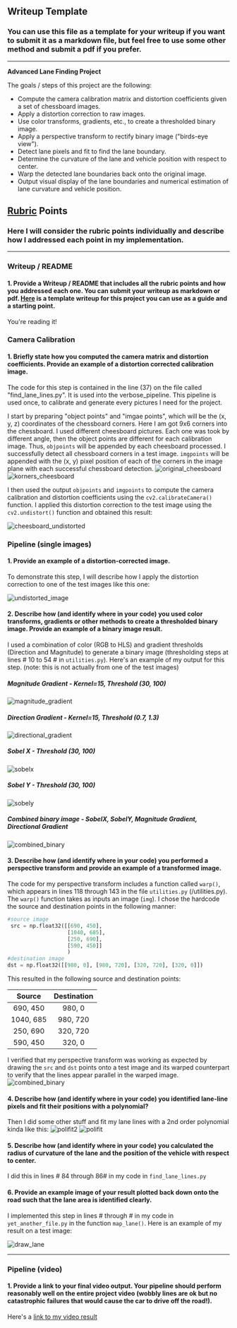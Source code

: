## Writeup Template

### You can use this file as a template for your writeup if you want to submit it as a markdown file, but feel free to use some other method and submit a pdf if you prefer.

---

**Advanced Lane Finding Project**

The goals / steps of this project are the following:

* Compute the camera calibration matrix and distortion coefficients given a set of chessboard images.
* Apply a distortion correction to raw images.
* Use color transforms, gradients, etc., to create a thresholded binary image.
* Apply a perspective transform to rectify binary image ("birds-eye view").
* Detect lane pixels and fit to find the lane boundary.
* Determine the curvature of the lane and vehicle position with respect to center.
* Warp the detected lane boundaries back onto the original image.
* Output visual display of the lane boundaries and numerical estimation of lane curvature and vehicle position.

[//]: # (Image References)

[image1]: ./examples/undistort_output.png "Undistorted"
[image2]: ./test_images/test1.jpg "Road Transformed"
[image3]: ./examples/binary_combo_example.jpg "Binary Example"
[image4]: ./examples/warped_straight_lines.jpg "Warp Example"
[image5]: ./examples/color_fit_lines.jpg "Fit Visual"
[image6]: ./examples/example_output.jpg "Output"
[video1]: ./project_video.mp4 "Video"

## [Rubric](https://review.udacity.com/#!/rubrics/571/view) Points

### Here I will consider the rubric points individually and describe how I addressed each point in my implementation.  

---

### Writeup / README

#### 1. Provide a Writeup / README that includes all the rubric points and how you addressed each one.  You can submit your writeup as markdown or pdf.  [Here](https://github.com/udacity/CarND-Advanced-Lane-Lines/blob/master/writeup_template.md) is a template writeup for this project you can use as a guide and a starting point.  

You're reading it!

### Camera Calibration

#### 1. Briefly state how you computed the camera matrix and distortion coefficients. Provide an example of a distortion corrected calibration image.

The code for this step is contained in the line (37) on the file called "find_lane_lines.py". It is used into the verbose_pipeline. This pipeline is used once, to calibrate and generate every pictures I need for the project. 

I start by preparing "object points" and "imgae points", which will be the (x, y, z) coordinates of the chessboard corners. Here I am got 9x6 corners into the chessboard. I used different cheesboard pictures. Each one was took by different angle, then the object points are different for each calibration image.  Thus, `objpoints` will be appended by each cheesboard processed. I successfully detect all chessboard corners in a test image.  `imgpoints` will be appended with the (x, y) pixel position of each of the corners in the image plane with each successful chessboard detection. 
![original_cheesboard](https://user-images.githubusercontent.com/19958282/41874689-fa40e79a-789e-11e8-8638-46ca3a54d8d8.png)
![korners_cheesboard](https://user-images.githubusercontent.com/19958282/41874674-f1544b68-789e-11e8-9534-173ccff81a43.png)

I then used the output `objpoints` and `imgpoints` to compute the camera calibration and distortion coefficients using the `cv2.calibrateCamera()` function.  I applied this distortion correction to the test image using the `cv2.undistort()` function and obtained this result: 

![cheesboard_undistorted](https://user-images.githubusercontent.com/19958282/41874733-15666572-789f-11e8-9707-702feca7810c.png)


### Pipeline (single images)

#### 1. Provide an example of a distortion-corrected image.

To demonstrate this step, I will describe how I apply the distortion correction to one of the test images like this one:

![undistorted_image](https://user-images.githubusercontent.com/19958282/41874822-5f505c92-789f-11e8-8fd1-b2255091e1fb.png)

#### 2. Describe how (and identify where in your code) you used color transforms, gradients or other methods to create a thresholded binary image.  Provide an example of a binary image result.

I used a combination of color (RGB to HLS) and gradient thresholds (Direction and Magnitude) to generate a binary image (thresholding steps at lines # 10 to 54 # in `utilities.py`).  Here's an example of my output for this step.  (note: this is not actually from one of the test images)

##### Magnitude Gradient - Kernel=15, Threshold (30, 100)
![magnitude_gradient](https://user-images.githubusercontent.com/19958282/41874900-a34e5eda-789f-11e8-8136-fa795f034bba.png)

##### Direction Gradient - Kernel=15, Threshold (0.7, 1.3)
![directional_gradient](https://user-images.githubusercontent.com/19958282/41875004-ef764930-789f-11e8-9045-ab5902d527d8.png)

##### Sobel X - Threshold (30, 100)
![sobelx](https://user-images.githubusercontent.com/19958282/41875146-5e994646-78a0-11e8-83c1-76594f41ee3f.png)

##### Sobel Y - Threshold (30, 100)
![sobely](https://user-images.githubusercontent.com/19958282/41875206-8e7b5a34-78a0-11e8-9e7a-9a7848a1dac4.png)

##### Combined binary image - SobelX, SobelY, Magnitude Gradient, Directional Gradient
![combined_binary](https://user-images.githubusercontent.com/19958282/41875266-b992d29c-78a0-11e8-91ee-985a89a21d08.png)

#### 3. Describe how (and identify where in your code) you performed a perspective transform and provide an example of a transformed image.

The code for my perspective transform includes a function called `warp()`, which appears in lines 118 through 143 in the file `utilities.py` (/utilities.py).  The `warp()` function takes as inputs an image (`img`).  I chose the hardcode the source and destination points in the following manner:

```python
#source image
 src = np.float32([[690, 450],
                   [1040, 685],
                   [250, 690],
                   [590, 450]]
                   )
#destination image
dst = np.float32([[980, 0], [980, 720], [320, 720], [320, 0]])
```

This resulted in the following source and destination points:

| Source        | Destination   | 
|:-------------:|:-------------:| 
| 690, 450      | 980, 0        | 
| 1040, 685      | 980, 720      |
| 250, 690     | 320, 720      |
| 590, 450      | 320, 0        |

I verified that my perspective transform was working as expected by drawing the `src` and `dst` points onto a test image and its warped counterpart to verify that the lines appear parallel in the warped image.
![combined_binary](https://user-images.githubusercontent.com/19958282/41875325-f82b53a8-78a0-11e8-96c1-757fd3930bfb.png)

#### 4. Describe how (and identify where in your code) you identified lane-line pixels and fit their positions with a polynomial?

Then I did some other stuff and fit my lane lines with a 2nd order polynomial kinda like this:
![polifit2](https://user-images.githubusercontent.com/19958282/41875709-232872d8-78a2-11e8-8e1d-af83a4ebd0a6.png)
![polifit](https://user-images.githubusercontent.com/19958282/41875449-4ac85462-78a1-11e8-8267-9845f6c77383.png)

#### 5. Describe how (and identify where in your code) you calculated the radius of curvature of the lane and the position of the vehicle with respect to center.

I did this in lines # 84 through 86# in my code in `find_lane_lines.py`

#### 6. Provide an example image of your result plotted back down onto the road such that the lane area is identified clearly.

I implemented this step in lines # through # in my code in `yet_another_file.py` in the function `map_lane()`.  Here is an example of my result on a test image:

![draw_lane](https://user-images.githubusercontent.com/19958282/41875618-cf7eacf6-78a1-11e8-8dbf-225a2a8b89d7.png)

---

### Pipeline (video)

#### 1. Provide a link to your final video output.  Your pipeline should perform reasonably well on the entire project video (wobbly lines are ok but no catastrophic failures that would cause the car to drive off the road!).

Here's a [link to my video result](./project_video.mp4)

